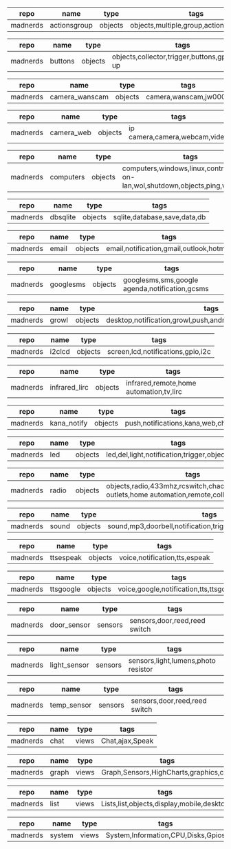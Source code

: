 | repo     | name         | type    | tags                                      |
| -------- | ------------ | ------- | ----------------------------------------- |
| madnerds | actionsgroup | objects | objects,multiple,group,actions,wait,sleep |

| repo     | name    | type    | tags                                            |
| -------- | ------- | ------- | ----------------------------------------------- |
| madnerds | buttons | objects | objects,collector,trigger,buttons,gpios,pull-up |

| repo     | name           | type    | tags                  |
| -------- | -------------- | ------- | --------------------- |
| madnerds | camera_wanscam | objects | camera,wanscam,jw0004 |

| repo     | name       | type    | tags                          |
| -------- | ---------- | ------- | ----------------------------- |
| madnerds | camera_web | objects | ip camera,camera,webcam,video |

| repo     | name      | type    | tags                                                                             |
| -------- | --------- | ------- | -------------------------------------------------------------------------------- |
| madnerds | computers | objects | computers,windows,linux,control,wake-on-lan,wol,shutdown,objects,ping,vnc,remote |

| repo     | name     | type    | tags                         |
| -------- | -------- | ------- | ---------------------------- |
| madnerds | dbsqlite | objects | sqlite,database,save,data,db |

| repo     | name  | type    | tags                                     |
| -------- | ----- | ------- | ---------------------------------------- |
| madnerds | email | objects | email,notification,gmail,outlook,hotmail |

| repo     | name      | type    | tags                                           |
| -------- | --------- | ------- | ---------------------------------------------- |
| madnerds | googlesms | objects | googlesms,sms,google agenda,notification,gcsms |

| repo     | name  | type    | tags                                                          |
| -------- | ----- | ------- | ------------------------------------------------------------- |
| madnerds | growl | objects | desktop,notification,growl,push,android,iphone,macosx,windows |

| repo     | name   | type    | tags                              |
| -------- | ------ | ------- | --------------------------------- |
| madnerds | i2clcd | objects | screen,lcd,notifications,gpio,i2c |

| repo     | name          | type    | tags                                    |
| -------- | ------------- | ------- | --------------------------------------- |
| madnerds | infrared_lirc | objects | infrared,remote,home automation,tv,lirc |

| repo     | name        | type    | tags                             |
| -------- | ----------- | ------- | -------------------------------- |
| madnerds | kana_notify | objects | push,notifications,kana,web,chat |

| repo     | name | type    | tags                                             |
| -------- | ---- | ------- | ------------------------------------------------ |
| madnerds | led  | objects | led,del,light,notification,trigger,objects,gpios |

| repo     | name  | type    | tags                                                                                                |
| -------- | ----- | ------- | --------------------------------------------------------------------------------------------------- |
| madnerds | radio | objects | objects,radio,433mhz,rcswitch,chacon,dio,scs,power outlets,home automation,remote,collector,trigger |

| repo     | name  | type    | tags                                                           |
| -------- | ----- | ------- | -------------------------------------------------------------- |
| madnerds | sound | objects | sound,mp3,doorbell,notification,trigger,objects,speakers,audio |

| repo     | name      | type    | tags                          |
| -------- | --------- | ------- | ----------------------------- |
| madnerds | ttsespeak | objects | voice,notification,tts,espeak |

| repo     | name      | type    | tags                                    |
| -------- | --------- | ------- | --------------------------------------- |
| madnerds | ttsgoogle | objects | voice,google,notification,tts,ttsgoogle |

| repo     | name        | type    | tags                          |
| -------- | ----------- | ------- | ----------------------------- |
| madnerds | door_sensor | sensors | sensors,door,reed,reed switch |

| repo     | name         | type    | tags                                |
| -------- | ------------ | ------- | ----------------------------------- |
| madnerds | light_sensor | sensors | sensors,light,lumens,photo resistor |

| repo     | name        | type    | tags                          |
| -------- | ----------- | ------- | ----------------------------- |
| madnerds | temp_sensor | sensors | sensors,door,reed,reed switch |

| repo     | name | type  | tags            |
| -------- | ---- | ----- | --------------- |
| madnerds | chat | views | Chat,ajax,Speak |

| repo     | name  | type  | tags                                   |
| -------- | ----- | ----- | -------------------------------------- |
| madnerds | graph | views | Graph,Sensors,HighCharts,graphics,calc |

| repo     | name | type  | tags                                      |
| -------- | ---- | ----- | ----------------------------------------- |
| madnerds | list | views | Lists,list,objects,display,mobile,desktop |

| repo     | name   | type  | tags                               |
| -------- | ------ | ----- | ---------------------------------- |
| madnerds | system | views | System,Information,CPU,Disks,Gpios |
